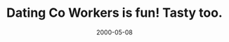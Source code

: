 ---
layout: base.njk
title : 'Dating Co Workers is fun! Tasty too.' 
view_title : 'Dating Co Workers is fun! Tasty too.' 
year : '2000' 
date : '2000-05-08' 
img_file : '/drawing/datingco.png' 
html_file : 'datingco' 
next_html : 'aboutmy.html' 
year_order : '281' 
permalink : "title/{{html_file}}.html"
---